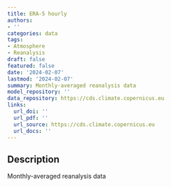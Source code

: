 ```yaml
---
title: ERA-5 hourly
authors:
- ''
categories: data
tags:
- Atmosphere
- Reanalysis
draft: false
featured: false
date: '2024-02-07'
lastmod: '2024-02-07'
summary: Monthly-averaged reanalysis data
model_repository: ''
data_repository: https://cds.climate.copernicus.eu
links:
  url_doi: ''
  url_pdf: ''
  url_source: https://cds.climate.copernicus.eu
  url_docs: ''
---
```


## Description

Monthly-averaged reanalysis data

